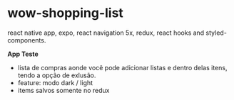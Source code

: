 # wow-shopping-list
react native app, expo, react navigation 5x, redux, react hooks and styled-components.

<b>App Teste</b>

- lista de compras aonde você pode adicionar listas e dentro delas itens, tendo a opção de exlusão.
- feature: modo dark / light
- items salvos somente no redux
